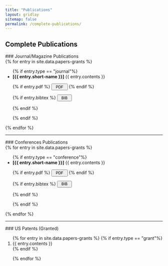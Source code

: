 ```yaml
---
title: "Publications"
layout: gridlay
sitemap: false
permalink: /complete-publications/
---
```


<style>
.jumbotron{
    padding:3%;
    padding-bottom:10px;
    padding-top:10px;
    margin-top:10px;
    margin-bottom:30px;
}
pre{
    white-space: pre-wrap;  
    white-space: -moz-pre-wrap; 
    white-space: -pre-wrap; 
    white-space: -o-pre-wrap; 
    word-wrap: break-word; 
    width:100%; overflow-x:auto;
}
.btn {
    font-size: 0.75rem;
    padding: 0.1rem 0.75rem;
}
</style>




<!-- Start -->

## Complete Publications

<div class="container">
### Journal/Magazine Publications
<div style="display: inline-block">
{% for entry in site.data.papers-grants %}
<ul>
{% if entry.type == "journal"%}
<li><b>[{{ entry.short-name }}]</b> {{ entry.contents }}</li> 

{% if entry.pdf %}
<a href="{{ site.url }}{{ site.baseurl }}/papers/{{ entry.pdf }}" target="_blank"><button class="btn btn-success btn-xs">PDF</button></a>
{% endif %}

{% if entry.bibtex %}
<button class="btn btn-warning btn-xs"  onclick="toggleBib{{entry.title}}()">BIB</button>

<div class="jumbotron" id="a{{entry.title}}" style="display: none; background-color:#fff; border-radius:5px; padding:10px; background-color:#eef">
<pre>{{ entry.bibtex }}</pre> </div>

<script>
function toggleBib{{entry.title}}(parameter) {
    var x= document.getElementById('a{{entry.title}}');
    if (x.style.display === 'none') {
        x.style.display = 'block';
    } else {
        x.style.display = 'none';
    }
}
</script>
{% endif %}

{% endif %}
</ul>
{% endfor %}

</div>
</div>

--- 

<div class="container">
### Conferences Publications
<div style="display: inline-block">
{% for entry in site.data.papers-grants %}
<ul>
{% if entry.type == "conference"%}
<li><b>[{{ entry.short-name }}]</b> {{ entry.contents }}</li> 

{% if entry.pdf %}
<a href="{{ site.url }}{{ site.baseurl }}/papers/{{ entry.pdf }}" target="_blank"><button class="btn btn-success btn-xs">PDF</button></a>
{% endif %}

{% if entry.bibtex %}
<button class="btn btn-warning btn-xs"  onclick="toggleBib{{entry.title}}()">BIB</button>

<div class="jumbotron" id="a{{entry.title}}" style="display: none; background-color:#fff; border-radius:5px; padding:10px; background-color:#eef">
<pre>{{ entry.bibtex }}</pre> </div>

<script>
function toggleBib{{entry.title}}(parameter) {
    var x= document.getElementById('a{{entry.title}}');
    if (x.style.display === 'none') {
        x.style.display = 'block';
    } else {
        x.style.display = 'none';
    }
}
</script>
{% endif %}

{% endif %}
</ul>
{% endfor %}

</div>
</div>

---



<div class="container">
### US Patents (Granted)
<div style="display: inline-block">
<ol>
{% for entry in site.data.papers-grants %}
{% if entry.type == "grant"%}
<li>{{ entry.contents }}</li> 
{% endif %}

{% endfor %}
</ol>
</div>
</div>

